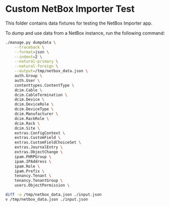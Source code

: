 # Custom NetBox Importer Test

This folder contains data fixtures for testing the NetBox Importer app.

To dump and use data from a NetBox instance, run the following command:

```bash
./manage.py dumpdata \
    --traceback \
    --format=json \
    --indent=2 \
    --natural-primary \
    --natural-foreign \
    --output=/tmp/netbox_data.json \
    auth.Group \
    auth.User \
    contenttypes.ContentType \
    dcim.Cable \
    dcim.CableTermination \
    dcim.Device \
    dcim.DeviceRole \
    dcim.DeviceType \
    dcim.Manufacturer \
    dcim.RackRole \
    dcim.Rack \
    dcim.Site \
    extras.ConfigContext \
    extras.CustomField \
    extras.CustomFieldChoiceSet \
    extras.JournalEntry \
    extras.ObjectChange \
    ipam.FHRPGroup \
    ipam.IPAddress \
    ipam.Role \
    ipam.Prefix \
    tenancy.Tenant \
    tenancy.TenantGroup \
    users.ObjectPermission \

diff -u /tmp/netbox_data.json ./input.json
v /tmp/netbox_data.json ./input.json
```
